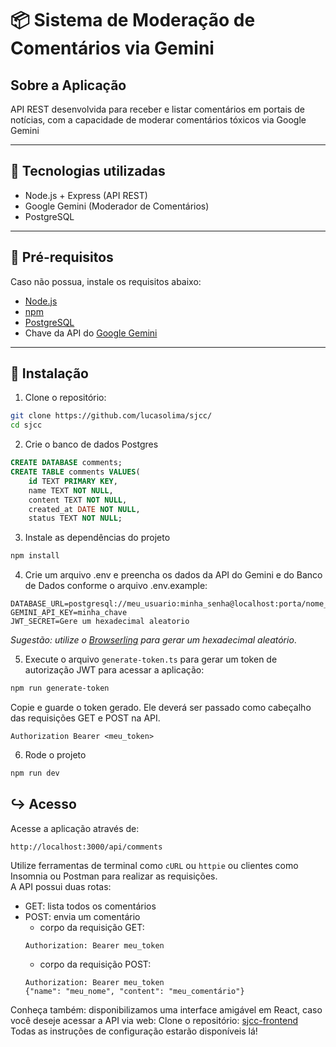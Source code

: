 # 📦 Sistema de Moderação de Comentários via Gemini

## Sobre a Aplicação
API REST desenvolvida para receber e listar comentários em portais de notícias, com a capacidade de moderar comentários tóxicos via Google Gemini


---

## 🚀 Tecnologias utilizadas

- Node.js + Express (API REST)
- Google Gemini (Moderador de Comentários)
- PostgreSQL

---

## 🧠 Pré-requisitos

Caso não possua, instale os requisitos abaixo:

- [Node.js](https://nodejs.org/)
- [npm](https://www.npmjs.com/)
- [PostgreSQL](https://www.postgresql.org/download/)
- Chave da API do [Google Gemini](https://ai.google.dev/gemini-api/docs?hl=pt-br)

---

## 🔧 Instalação

1. Clone o repositório:
```bash
git clone https://github.com/lucasolima/sjcc/
cd sjcc
```

2. Crie o banco de dados Postgres
```SQL
CREATE DATABASE comments;
CREATE TABLE comments VALUES(
    id TEXT PRIMARY KEY,
    name TEXT NOT NULL,
    content TEXT NOT NULL,
    created_at DATE NOT NULL,
    status TEXT NOT NULL;
```

3. Instale as dependências do projeto
```bash
npm install
```

4. Crie um arquivo .env e preencha os dados da API do Gemini e do Banco de Dados conforme o arquivo .env.example:
```.env
DATABASE_URL=postgresql://meu_usuario:minha_senha@localhost:porta/nome_do_banco
GEMINI_API_KEY=minha_chave
JWT_SECRET=Gere um hexadecimal aleatorio
```
<i>Sugestão: utilize o [Browserling]((https://www.browserling.com/tools/random-hex)) para gerar um hexadecimal aleatório</i>.

5. Execute o arquivo ```generate-token.ts``` para gerar um token de autorização JWT para acessar a aplicação:
```bash
npm run generate-token
```
Copie e guarde o token gerado. Ele deverá ser passado como cabeçalho das requisições GET e POST na API.
```HTTP
Authorization Bearer <meu_token>
```
   
6. Rode o projeto
```bash
npm run dev
```
## ↪️ Acesso

Acesse a aplicação através de:
```web
http://localhost:3000/api/comments
```

Utilize ferramentas de terminal como ```cURL``` ou ```httpie``` ou clientes como Insomnia ou Postman para realizar as requisições. <br>
A API possui duas rotas:
- GET: lista todos os comentários
- POST: envia um comentário
  - corpo da requisição GET:
  ```HTTP
  Authorization: Bearer meu_token
  ``` 
  - corpo da requisição POST:
  ```HTTP
  Authorization: Bearer meu_token
  {"name": "meu_nome", "content": "meu_comentário"}
  ```
Conheça também: disponibilizamos uma interface amigável em React, caso você deseje acessar a API via web: Clone o repositório: [sjcc-frontend](https://www.github.com/lucasolima/sjcc-frontend) <br>Todas as instruções de configuração estarão disponíveis lá!